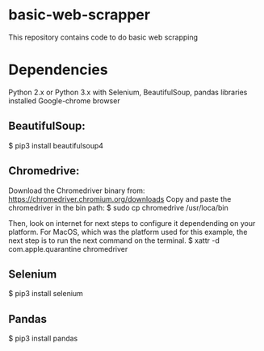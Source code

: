 # basic-web-scrapper
This repository contains code to do basic web scrapping
# Dependencies
Python 2.x or Python 3.x with Selenium, BeautifulSoup, pandas libraries installed
Google-chrome browser
## BeautifulSoup:
$ pip3 install beautifulsoup4
## Chromedrive:
Download the Chromedriver binary from: 
https://chromedriver.chromium.org/downloads
Copy and paste the chromedriver in the bin path: 
$ sudo cp chromedrive /usr/loca/bin

Then, look on internet for next steps to configure it dependending on your platform. 
For MacOS, which was the platform used for this example, the next step is to run the next
command on the terminal. 
$ xattr -d com.apple.quarantine chromedriver
## Selenium
$ pip3 install selenium

## Pandas
$ pip3 install pandas
